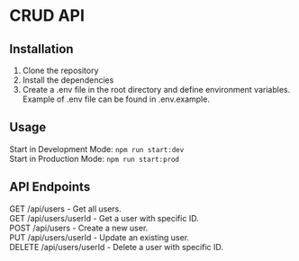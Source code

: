 # CRUD API
## Installation
1. Clone the repository
2. Install the dependencies
3. Create a .env file in the root directory and define environment variables. Example of .env file can be found in .env.example.

## Usage
Start in Development Mode: ```npm run start:dev```<br/>
Start in Production Mode: ```npm run start:prod```

## API Endpoints
GET /api/users - Get all users.<br/>
GET /api/users/userId - Get a user with specific ID.<br/>
POST /api/users - Create a new user.<br/>
PUT /api/users/userId - Update an existing user.<br/>
DELETE /api/users/userId - Delete a user with specific ID.<br/>
